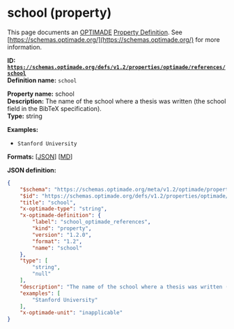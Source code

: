 # school (property)

This page documents an [OPTIMADE](https://www.optimade.org/) [Property Definition](https://schemas.optimade.org/#definitions). See [https://schemas.optimade.org/](https://schemas.optimade.org/) for more information.

**ID: [`https://schemas.optimade.org/defs/v1.2/properties/optimade/references/school`](https://schemas.optimade.org/defs/v1.2/properties/optimade/references/school.md)**  
**Definition name:** `school`

**Property name:** school  
**Description:** The name of the school where a thesis was written (the school field in the BibTeX specification).  
**Type:** string  



**Examples:**

- `Stanford University`

**Formats:** [[JSON](school.json)] [[MD](school.md)]

**JSON definition:**

``` json
{
    "$schema": "https://schemas.optimade.org/meta/v1.2/optimade/property_definition.md",
    "$id": "https://schemas.optimade.org/defs/v1.2/properties/optimade/references/school",
    "title": "school",
    "x-optimade-type": "string",
    "x-optimade-definition": {
        "label": "school_optimade_references",
        "kind": "property",
        "version": "1.2.0",
        "format": "1.2",
        "name": "school"
    },
    "type": [
        "string",
        "null"
    ],
    "description": "The name of the school where a thesis was written (the school field in the BibTeX specification).",
    "examples": [
        "Stanford University"
    ],
    "x-optimade-unit": "inapplicable"
}
```